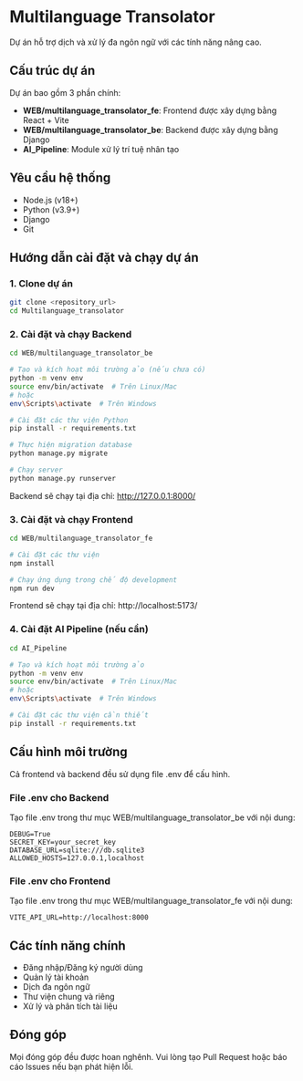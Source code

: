 # Multilanguage Transolator

Dự án hỗ trợ dịch và xử lý đa ngôn ngữ với các tính năng nâng cao.

## Cấu trúc dự án

Dự án bao gồm 3 phần chính:

- **WEB/multilanguage_transolator_fe**: Frontend được xây dựng bằng React + Vite
- **WEB/multilanguage_transolator_be**: Backend được xây dựng bằng Django
- **AI_Pipeline**: Module xử lý trí tuệ nhân tạo

## Yêu cầu hệ thống

- Node.js (v18+)
- Python (v3.9+)
- Django
- Git

## Hướng dẫn cài đặt và chạy dự án

### 1. Clone dự án

```bash
git clone <repository_url>
cd Multilanguage_transolator
```

### 2. Cài đặt và chạy Backend

```bash
cd WEB/multilanguage_transolator_be

# Tạo và kích hoạt môi trường ảo (nếu chưa có)
python -m venv env
source env/bin/activate  # Trên Linux/Mac
# hoặc
env\Scripts\activate  # Trên Windows

# Cài đặt các thư viện Python
pip install -r requirements.txt

# Thực hiện migration database
python manage.py migrate

# Chạy server
python manage.py runserver
```

Backend sẽ chạy tại địa chỉ: http://127.0.0.1:8000/

### 3. Cài đặt và chạy Frontend

```bash
cd WEB/multilanguage_transolator_fe

# Cài đặt các thư viện
npm install

# Chạy ứng dụng trong chế độ development
npm run dev
```

Frontend sẽ chạy tại địa chỉ: http://localhost:5173/

### 4. Cài đặt AI Pipeline (nếu cần)

```bash
cd AI_Pipeline

# Tạo và kích hoạt môi trường ảo
python -m venv env
source env/bin/activate  # Trên Linux/Mac
# hoặc
env\Scripts\activate  # Trên Windows

# Cài đặt các thư viện cần thiết
pip install -r requirements.txt
```

## Cấu hình môi trường

Cả frontend và backend đều sử dụng file .env để cấu hình.

### File .env cho Backend

Tạo file .env trong thư mục WEB/multilanguage_transolator_be với nội dung:

```
DEBUG=True
SECRET_KEY=your_secret_key
DATABASE_URL=sqlite:///db.sqlite3
ALLOWED_HOSTS=127.0.0.1,localhost
```

### File .env cho Frontend

Tạo file .env trong thư mục WEB/multilanguage_transolator_fe với nội dung:

```
VITE_API_URL=http://localhost:8000
```

## Các tính năng chính

- Đăng nhập/Đăng ký người dùng
- Quản lý tài khoản
- Dịch đa ngôn ngữ
- Thư viện chung và riêng
- Xử lý và phân tích tài liệu

## Đóng góp

Mọi đóng góp đều được hoan nghênh. Vui lòng tạo Pull Request hoặc báo cáo Issues nếu bạn phát hiện lỗi.
